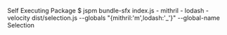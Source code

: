 Self Executing Package
  $ jspm bundle-sfx index.js - mithril - lodash - velocity dist/selection.js --globals "{mithril:'m',lodash:'_'}" --global-name Selection
